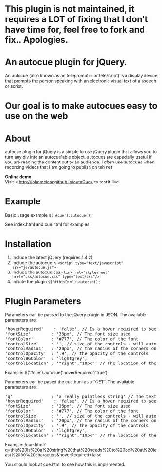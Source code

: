 # This plugin is not maintained, it requires a LOT of fixing that I don't have time for, feel free to fork and fix..  Apologies.

# An autocue plugin for jQuery.

An autocue (also known as an teleprompter or telescript) is a display device that prompts the person speaking with an electronic visual text of a speech or script. 

# Our goal is to make autocues easy to use on the web

# About
autocue plugin for jQuery is a simple to use jQuery plugin that allows you to turn any div into an autocue'able object.  autocues are especially useful if you are reading the content out to an audience.  I often use autocues when recording videos that I am going to publish on teh net

**Online demo**<br>
Visit < http://johnmclear.github.io/autoCue> to test it live

# Example

Basic usage example
<code>$('#cue').autocue();</code>

See index.html and cue.html for examples.

# Installation

1. Include the latest jQuery (requires 1.4.2)
2. Include the autocue.js <code>&lt;script type="text/javascript" src="js/autocue.js"></script></code>
3. Include the autocue.css <code>&lt;link rel="stylesheet" href="css/autocue.css" type="text/css"/></code>
4. Initiate the plugin <code>$('#thisDiv').autocue();</code>

# Plugin Parameters

Parameters can be passed to the jQuery plugin in JSON.  The available paremeters are:
<pre>
'hoverRequired'    : 'false', // Is a hover required to see the controls?
'fontSize'        : '36px', // The font size used
'fontColor'       : '#777', // The color of the font
'controlSize'     : '', // size of the controls - will auto resize
'controlRadius'   : '20px', // the radius of the corners on the controls
'controlOpacity'  : '.9', // the opacity of the controls
'controlBGColor'  : 'lightgrey',
'controlLocation' : '"right","10px"' // The location of the controls
</pre>

Example:  $('#cue').autocue('hoverRequired':'true');

Parameters can be pased the cue.html as a "GET".  The available parameters are:
<pre>
'q'               : 'a really pointless string' // The text string you want the autocue to read out
'hoverRequired'    : 'false', // Is a hover required to see the controls?
'fontSize'        : '36px', // The font size used
'fontColor'       : '#777', // The color of the font
'controlSize'     : '', // size of the controls - will auto resize
'controlRadius'   : '20px', // the radius of the corners on the controls
'controlOpacity'  : '.9', // the opacity of the controls
'controlBGColor'  : 'lightgrey',
'controlLocation' : '"right","10px"' // The location of the controls
</pre>

Example: /cue.html?q=this%20is%20a%20string%20that%20needs%20to%20be%20at%20least%2030%20characters&hoverRequired=false

You should look at cue.html to see how this is implemented.


